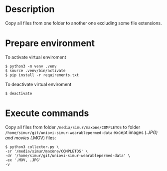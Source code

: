 # Description
Copy all files from one folder to another one excluding some file extensions.

# Prepare environment

To activate virtual enviroment
```
$ python3 -m venv .venv
$ source .venv/bin/activate
$ pip install -r requirements.txt
```

To deactivate virtual enviroment
```
$ deactivate
```

# Execute commands

Copy all files from folder `/media/simur/maxone/COMPLETOS` to folder `/home/simur/git/uniovi-simur-wearablepermed-data` except images (*.JPG) and movies (*.MOV) files:

```
$ python3 collector.py \
-sr '/media/simur/maxone/COMPLETOS' \
-dr '/home/simur/git/uniovi-simur-wearablepermed-data' \
-ex '.MOV, .JPG'
-v
```